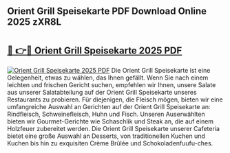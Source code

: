 ## Orient Grill Speisekarte PDF Download Online 2025 zXR8L

# <h2><a href="http://gc8ouo.nevu.top/?p=Orient+Grill+Speisekarte">🔗 👉🔴 Orient Grill Speisekarte 2025 PDF</a></h2>

[![Orient Grill Speisekarte 2025 PDF](https://i.imgur.com/dBaPXMq.png)](http://gc8ouo.nevu.top/?p=Orient+Grill+Speisekarte)
Die Orient Grill Speisekarte ist eine Gelegenheit, etwas zu wählen, das Ihnen gefällt. Wenn Sie nach einem leichten und frischen Gericht suchen, empfehlen wir Ihnen, unsere Salate aus unserer Salatabteilung auf der Orient Grill Speisekarte unseres Restaurants zu probieren. Für diejenigen, die Fleisch mögen, bieten wir eine umfangreiche Auswahl an Gerichten auf der Orient Grill Speisekarte an: Rindfleisch, Schweinefleisch, Huhn und Fisch. Unseren Auserwählten bieten wir Gourmet-Gerichte wie Schaschlik und Steak an, die auf einem Holzfeuer zubereitet werden. Die Orient Grill Speisekarte unserer Cafeteria bietet eine große Auswahl an Desserts, von traditionellen Kuchen und Kuchen bis hin zu exquisiten Crème Brûlée und Schokoladenfuufu-ches.

